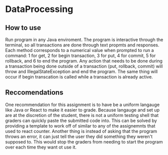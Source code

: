 # DataProcessing
## How to use
Run program in any Java enviroment. The program is interactive through the terminal, so all transactions are done through text propmts and responses. Each method corresponds to a numerical value when prompted to run a command: 1 for get, 2 for begin transaction, 3 for put, 4 for commit, 5 for rollback, and 6 to end the program. Any action that needs to be done during a transaction being done outside of a transaction (put, rollback, commit) will throw and IllegalStateException and end the program. The same thing will occur if begin transcation is called while a transaction is already active.
## Reccomendations
One recommendation for this assignment is to have be a uniform langauge like Java or React to make it easier to grade. Because langauge and set up are at the discretion of the student, there is not a uniform testing shell that graders can quickly paste the submitted code into. This can be solved by providing a template to work off of similar to any of the assignemnts that used to react counter. Another thing is instead of asking that the program throws an error, it can just tell the user they did something they weren't supposed to. This would stop the graders from needing to start the program over each time they want ot use it.
